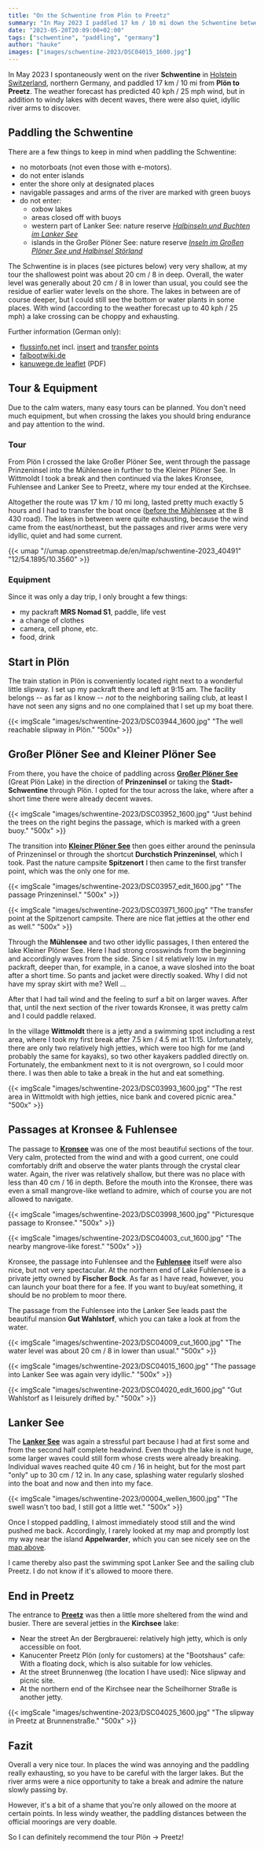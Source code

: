 ```yaml
---
title: "On the Schwentine from Plön to Preetz"
summary: "In May 2023 I paddled 17 km / 10 mi down the Schwentine between Plön and Preetz in Germany. Besides windy lakes, there were also idyllic river arms with crystal clear water to discover."
date: "2023-05-20T20:09:00+02:00"
tags: ["schwentine", "paddling", "germany"]
author: "hauke"
images: ["images/schwentine-2023/DSC04015_1600.jpg"]
---
```


In May 2023 I spontaneously went on the river **Schwentine** in [Holstein Switzerland](https://en.wikipedia.org/wiki/Holstein_Switzerland), northern Germany, and paddled 17 km / 10 mi from **Plön to Preetz**.
The weather forecast has predicted 40 kph / 25 mph wind, but in addition to windy lakes with decent waves, there were also quiet, idyllic river arms to discover.

## Paddling the Schwentine

There are a few things to keep in mind when paddling the Schwentine:

* no motorboats (not even those with e-motors).
* do not enter islands
* enter the shore only at designated places
* navigable passages and arms of the river are marked with green buoys
* do not enter:
  * oxbow lakes
  * areas closed off with buoys
  * western part of Lanker See: nature reserve *[Halbinseln und Buchten im Lanker See](https://www.openstreetmap.org/way/129703287)*
  * islands in the Großer Plöner See: nature reserve *[Inseln im Großen Plöner See und Halbinsel Störland](https://www.openstreetmap.org/way/134290194)*

The Schwentine is in places (see pictures below) very very shallow, at my tour the shallowest point was about 20 cm / 8 in deep.
Overall, the water level was generally about 20 cm / 8 in lower than usual, you could see the residue of earlier water levels on the shore.
The lakes in between are of course deeper, but I could still see the bottom or water plants in some places.
With wind (according to the weather forecast up to 40 kph / 25 mph) a lake crossing can be choppy and exhausting.

Further information (German only):
* [flussinfo.net](https://www.flussinfo.net/schwentine/uebersicht/) incl. [insert](https://www.flussinfo.net/schwentine/einsetzstellen/) and [transfer points](https://www.flussinfo.net/schwentine/umtragen/)
* [falbootwiki.de](https://faltboot.org/wiki/index.php/Schwentine)
* [kanuwege.de leaflet](http://kanuwege.de/documents/Schwentineflyer_2019_06.pdf) (PDF)

## Tour & Equipment

Due to the calm waters, many easy tours can be planned.
You don't need much equipment, but when crossing the lakes you should bring endurance and pay attention to the wind.

### Tour

From Plön I crossed the lake Großer Plöner See, went through the passage Prinzeninsel into the Mühlensee in further to the Kleiner Plöner See.
In Wittmoldt I took a break and then continued via the lakes Kronsee, Fuhlensee and Lanker See to Preetz, where my tour ended at the Kirchsee.

Altogether the route was 17 km / 10 mi long, lasted pretty much exactly 5 hours and I had to transfer the boat once ([before the Mühlensee](https://www.flussinfo.net/schwentine/umtragen/ploen-spitzenort/) at the B 430 road).
The lakes in between were quite exhausting, because the wind came from the east/northeast, but the passages and river arms were very idyllic, quiet and had some current.

{{< umap "//umap.openstreetmap.de/en/map/schwentine-2023_40491" "12/54.1895/10.3560" >}}

### Equipment

Since it was only a day trip, I only brought a few things:

* my packraft **MRS Nomad S1**, paddle, life vest
* a change of clothes
* camera, cell phone, etc.
* food, drink

## Start in Plön

The train station in Plön is conveniently located right next to a wonderful little slipway.
I set up my packraft there and left at 9:15 am.
The facility belongs -- as far as I know -- *not* to the neighboring sailing club, at least I have not seen any signs and no one complained that I set up my boat there.

{{< imgScale "images/schwentine-2023/DSC03944_1600.jpg" "The well reachable slipway in Plön." "500x" >}}

## Großer Plöner See and Kleiner Plöner See

From there, you have the choice of paddling across [**Großer Plöner See**](https://en.wikipedia.org/wiki/Gro%C3%9Fer_Pl%C3%B6ner_See) (Great Plön Lake) in the direction of **Prinzeninsel** or taking the **Stadt-Schwentine** through Plön.
I opted for the tour across the lake, where after a short time there were already decent waves.

{{< imgScale "images/schwentine-2023/DSC03952_1600.jpg" "Just behind the trees on the right begins the passage, which is marked with a green buoy." "500x" >}}

The transition into [**Kleiner Plöner See**](https://en.wikipedia.org/wiki/Kleiner_Pl%C3%B6ner_See) then goes either around the peninsula of Prinzeninsel or through the shortcut **Durchstich Prinzeninsel**, which I took.
Past the nature campsite **Spitzenort** I then came to the first transfer point, which was the only one for me.

{{< imgScale "images/schwentine-2023/DSC03957_edit_1600.jpg" "The passage Prinzeninsel." "500x" >}}

{{< imgScale "images/schwentine-2023/DSC03971_1600.jpg" "The transfer point at the Spitzenort campsite. There are nice flat jetties at the other end as well." "500x" >}}

Through the **Mühlensee** and two other idyllic passages, I then entered the lake Kleiner Plöner See.
Here I had strong crosswinds from the beginning and accordingly waves from the side.
Since I sit relatively low in my packraft, deeper than, for example, in a canoe, a wave sloshed into the boat after a short time.
So pants and jacket were directly soaked.
Why I did not have my spray skirt with me? Well ...

After that I had tail wind and the feeling to surf a bit on larger waves.
After that, until the next section of the river towards Kronsee, it was pretty calm and I could paddle relaxed.

In the village **Wittmoldt** there is a jetty and a swimming spot including a rest area, where I took my first break after 7.5 km / 4.5 mi at 11:15.
Unfortunately, there are only two relatively high jetties, which were too high for me (and probably the same for kayaks), so two other kayakers paddled directly on.
Fortunately, the embankment next to it is not overgrown, so I could moor there.
I was then able to take a break in the hut and eat something.

{{< imgScale "images/schwentine-2023/DSC03993_1600.jpg" "The rest area in Wittmoldt with high jetties, nice bank and covered picnic area." "500x" >}}

## Passages at Kronsee & Fuhlensee

The passage to [**Kronsee**](https://en.wikipedia.org/wiki/Kronsee) was one of the most beautiful sections of the tour.
Very calm, protected from the wind and with a good current, one could comfortably drift and observe the water plants through the crystal clear water.
Again, the river was relatively shallow, but there was no place with less than 40 cm / 16 in depth.
Before the mouth into the Kronsee, there was even a small mangrove-like wetland to admire, which of course you are not allowed to navigate.

{{< imgScale "images/schwentine-2023/DSC03998_1600.jpg" "Picturesque passage to Kronsee." "500x" >}}

{{< imgScale "images/schwentine-2023/DSC04003_cut_1600.jpg" "The nearby mangrove-like forest." "500x" >}}

Kronsee, the passage into Fuhlensee and the [**Fuhlensee**](https://en.wikipedia.org/wiki/Fuhlensee) itself were also nice, but not very spectacular.
At the northern end of Lake Fuhlensee is a private jetty owned by **Fischer Bock**.
As far as I have read, however, you can launch your boat there for a fee.
If you want to buy/eat something, it should be no problem to moor there.

The passage from the Fuhlensee into the Lanker See leads past the beautiful mansion **Gut Wahlstorf**, which you can take a look at from the water.

{{< imgScale "images/schwentine-2023/DSC04009_cut_1600.jpg" "The water level was about 20 cm / 8 in lower than usual." "500x" >}}

{{< imgScale "images/schwentine-2023/DSC04015_1600.jpg" "The passage into Lanker See was again very idyllic." "500x" >}}

{{< imgScale "images/schwentine-2023/DSC04020_edit_1600.jpg" "Gut Wahlstorf as I leisurely drifted by." "500x" >}}

## Lanker See

The [**Lanker See**](https://en.wikipedia.org/wiki/Lanker_See) was again a stressful part because I had at first some and from the second half complete headwind.
Even though the lake is not huge, some larger waves could still form whose crests were already breaking.
Individual waves reached quite 40 cm / 16 in height, but for the most part "only" up to 30 cm / 12 in.
In any case, splashing water regularly sloshed into the boat and now and then into my face.

{{< imgScale "images/schwentine-2023/00004_wellen_1600.jpg" "The swell wasn't too bad, I still got a little wet." "500x" >}}

Once I stopped paddling, I almost immediately stood still and the wind pushed me back.
Accordingly, I rarely looked at my map and promptly lost my way near the island **Appelwarder**, which you can see nicely see on the [map above](#map).

I came thereby also past the swimming spot Lanker See and the sailing club Preetz.
I do not know if it's allowed to moore there.

## End in Preetz

The entrance to [**Preetz**](https://en.wikipedia.org/wiki/Preetz) was then a little more sheltered from the wind and busier.
There are several jetties in the **Kirchsee** lake:

* Near the street An der Bergbrauerei: relatively high jetty, which is only accessible on foot.
* Kanucenter Preetz Plön (only for customers) at the "Bootshaus" cafe: With a floating dock, which is also suitable for low vehicles.
* At the street Brunnenweg (the location I have used): Nice slipway and picnic site.
* At the northern end of the Kirchsee near the Scheilhorner Straße is another jetty.

{{< imgScale "images/schwentine-2023/DSC04025_1600.jpg" "The slipway in Preetz at Brunnenstraße." "500x" >}}

## Fazit

Overall a very nice tour.
In places the wind was annoying and the paddling really exhausting, so you have to be careful with the larger lakes.
But the river arms were a nice opportunity to take a break and admire the nature slowly passing by.

However, it's a bit of a shame that you're only allowed on the moore at certain points.
In less windy weather, the paddling distances between the official moorings are very doable.

So I can definitely recommend the tour Plön → Preetz!
